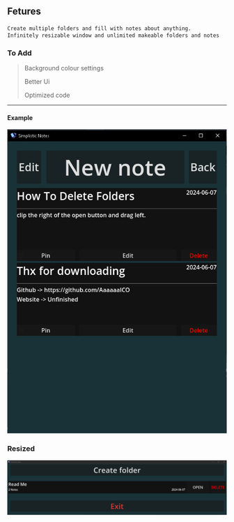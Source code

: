## Fetures
```
Create multiple folders and fill with notes about anything.
Infinitely resizable window and unlimited makeable folders and notes
```
### To Add

> Background colour settings
>
> Better Ui
>
> Optimized code

---

#### Example

![alt text](https://github.com/AaaaaaICO/Simplistic-Notes/blob/main/Other/Examples/Tut.PNG "View Running")
### Resized
![alt text](https://github.com/AaaaaaICO/Simplistic-Notes/blob/main/Other/Examples/Resizeable.PNG "Resizeable")




